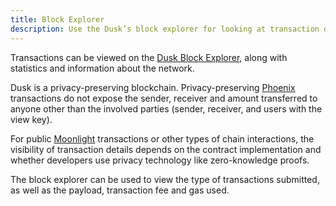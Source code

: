 ```yaml
---
title: Block Explorer
description: Use the Dusk’s block explorer for looking at transaction details.
---
```


Transactions can be viewed on the <a href="https://explorer.dusk.network/" target="_blank">Dusk Block Explorer</a>, along with statistics and information about the network.

Dusk is a privacy-preserving blockchain. Privacy-preserving [Phoenix](/learn/deep-dive/transaction_models/tx-models#phoenix) transactions do not expose the sender, receiver and amount transferred to anyone other than the involved parties (sender, receiver, and users with the view key).

For public [Moonlight](/learn/deep-dive/transaction_models/tx-models#moonlight) transactions or other types of chain interactions, the visibility of transaction details depends on the contract implementation and whether developers use privacy technology like zero-knowledge proofs.

The block explorer can be used to view the type of transactions submitted, as well as the payload, transaction fee and gas used.
